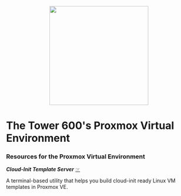 <center><img src="https://thelittleflea.com/wp-content/uploads/2025/06/T600-Proxmox-Penguin-Trans-BG.webp" height=269></center>

# The Tower 600's Proxmox Virtual Environment
<h3><b>Resources for the Proxmox Virtual Environment</b></h3>
<p><b><i>Cloud-Init Template Server</i></b> <a href="https://github.com/lcp2000/Proxmox/tree/main/Cloud-Init%20Template%20Service">☞</a></p>
<p>A terminal-based utility that helps you build cloud-init ready Linux VM templates in Proxmox VE.</p>
